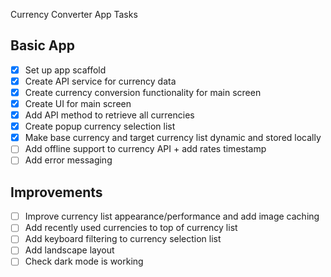 Currency Converter App Tasks

## Basic App
* [x] Set up app scaffold
* [x] Create API service for currency data
* [x] Create currency conversion functionality for main screen
* [x] Create UI for main screen
* [x] Add API method to retrieve all currencies
* [x] Create popup currency selection list
* [x] Make base currency and target currency list dynamic and stored locally
* [ ] Add offline support to currency API + add rates timestamp
* [ ] Add error messaging

## Improvements
* [ ] Improve currency list appearance/performance and add image caching
* [ ] Add recently used currencies to top of currency list
* [ ] Add keyboard filtering to currency selection list
* [ ] Add landscape layout
* [ ] Check dark mode is working
